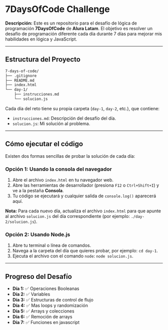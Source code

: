 # 7DaysOfCode Challenge

**Descripción:**
Este es un repositorio para el desafío de lógica de programación **7DaysOfCode** de **Alura Latam**. El objetivo es resolver un desafío de programación diferente cada día durante 7 días para mejorar mis habilidades en lógica y JavaScript.

---

## Estructura del Proyecto

```txt
7-days-of-code/
├── .gitignore
├── README.md
├── index.html
└── day-1/
    ├── instrucciones.md
    └── solucion.js
```

Cada día del reto tiene su propia carpeta (`day-1`, `day-2`, etc.), que contiene:

- `instrucciones.md`: Descripción del desafío del día.
- `solucion.js`: Mi solución al problema.

---

## Cómo ejecutar el código

Existen dos formas sencillas de probar la solución de cada día:

### Opción 1: Usando la consola del navegador

1. Abre el archivo `index.html` en tu navegador web.
2. Abre las herramientas de desarrollador (presiona `F12` o `Ctrl+Shift+I`) y ve a la pestaña **Consola**.
3. Tu código se ejecutará y cualquier salida de `console.log()` aparecerá aquí.

**Nota:** Para cada nuevo día, actualiza el archivo `index.html` para que apunte al archivo `solucion.js` del día correspondiente (por ejemplo: `./day-2/solucion.js`).

### Opción 2: Usando Node.js

1. Abre tu terminal o línea de comandos.
2. Navega a la carpeta del día que quieres probar, por ejemplo: `cd day-1`.
3. Ejecuta el archivo con el comando `node`: `node solucion.js`.

---

## Progreso del Desafío

- **Día 1:** ✅ Operaciones Booleanas
- **Día 2:** ✅ Variables
- **Día 3:** ✅ Estructuras de control de flujo
- **Día 4:** ✅ Mas loops y randomización
- **Día 5:** ✅ Arrays y colecciones
- **Día 6:** ✅ Remoción de arrays
- **Día 7:** ✅ Funciones en javascript
